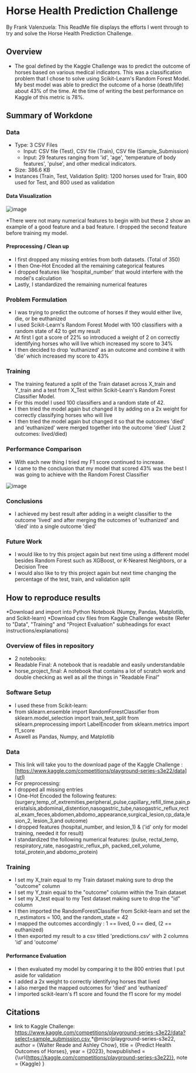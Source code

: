 # Horse Health Prediction Challenge

By Frank Valenzuela:
This ReadMe file displays the efforts I went through to try and solve the Horse Health Prediction Challenge. 

## Overview

* The goal defined by the Kaggle Challenge was to predict the outcome of horses based on various medical indicators. This was a classification problem that I chose to solve using Scikit-Learn's Random Forest Model. My best model was able to predict the outcome of a horse (death/life) about 43% of the time. At the time of writing the best performance on Kaggle of this metric is 78%.

## Summary of Workdone

### Data


 * Type: 3 CSV Files
    * Input: CSV file (Test), CSV file (Train), CSV file (Sample_Submission)
    * Input: 29 features ranging from 'id', 'age', 'temperature of body features', 'pulse', and other medical indicators. 
  * Size: 386.6 KB
  * Instances (Train, Test, Validation Split): 1200 horses used for Train, 800 used for Test, and 800 used as validation

#### Data Visualization


![image](https://github.com/user-attachments/assets/78d027d7-21a0-4db3-b31f-6e7de662cffd)


*There were not many numerical features to begin with but these 2 show an example of a good feature and a bad feature. I dropped the second feature before training my model.

#### Preprocessing / Clean up

* I first dropped any missing entries from both datasets. (Total of 350)
* I then One-Hot Encoded all the remaining categorical features
* I dropped features like 'hospital_number' that would interfere with the model's calculation
* Lastly, I standardized the remaining numerical features

### Problem Formulation

* I was trying to predict the outcome of horses if they would either live, die, or be euthanized
* I used Scikit-Learn's Random Forest Model with 100 classifiers with a random state of 42 to get my result
* At first I got a score of 22% so introduced a weight of 2 on correctly identifying horses who will live which increased my score to 34%
* I then decided to drop 'euthanized' as an outcome and combine it with 'die' which increased my score to 43%

### Training

* The training featured a split of the Train dataset across X_train and Y_train and a test from X_Test within Scikit-Learn's Random Forest Classifier Model.
* For this model I used 100 classifiers and a random state of 42.
* I then tried the model again but changed it by adding on a 2x weight for correctly classifying horses who will live
* I then tried the model again but changed it so that the outcomes 'died' and 'euthanized' were merged together into the outcome 'died' (Just 2 outcomes: lived/died)


### Performance Comparison

* With each new thing I tried my F1 score continued to increase.
* I came to the conclusion that my model that scored 43% was the best I was going to achieve with the Random Forest Classifier

![image](https://github.com/user-attachments/assets/26b9fcbb-4638-44e5-9e06-5b55fa73413e)



### Conclusions

* I achieved my best result after adding in a weight classifier to the outcome 'lived' and after merging the outcomes of 'euthanized' and 'died' into a single outcome 'died'

### Future Work

* I would like to try this project again but next time using a different model besides Random Forest such as XGBoost, or K-Nearest Neighbors, or a Decision Tree
* I would also like to try this project again but next time changing the percentage of the test, train, and validation split

## How to reproduce results

*Download and import into Python Notebook (Numpy, Pandas, Matplotlib, and Scikit-learn)
*Download csv files from Kaggle Challenge website
(Refer to "Data", "Training" and "Project Evaluation" subheadings for exact instructions/explanations)

### Overview of files in repository

* 2 notebooks:
* Readable Final: A notebook that is readable and easily understandable
* horse_project_final: A notebook that contains a lot of scratch work and double checking as well as all the things in "Readable Final"

### Software Setup

* I used these from Scikit-learn:
* from sklearn.ensemble import RandomForestClassifier
from sklearn.model_selection import train_test_split
from sklearn.preprocessing import LabelEncoder
from sklearn.metrics import f1_score
* Aswell as Pandas, Numpy, and Matplotlib


### Data

* This link will take you to the download page of the Kaggle Challenge : [https://www.kaggle.com/competitions/playground-series-s3e22/data](url)
* For preprocessing:
* I dropped all missing entries
* I One-Hot Encoded the following features: (surgery,temp_of_extremities,peripheral_pulse,capillary_refill_time,pain,peristalsis,abdominal_distention,nasogastric_tube,nasogastric_reflux,rectal_exam_feces,abdomen,abdomo_appearance,surgical_lesion,cp_data,lesion_2, lesion_3,and outcome)
* I dropped features (hospital_number, and lesion_1) & ('id' only for model training, needed it for result)
* I standardized the following numerical features: (pulse, rectal_temp, respiratory_rate, nasogastric_reflux_ph, packed_cell_volume, total_protein,and abdomo_protein)

### Training

* I set my X_train equal to my Train dataset making sure to drop the "outcome" column
* I set my Y_train equal to the "outcome" column within the Train dataset
* I set my X_test equal to my Test dataset making sure to drop the "id" column
* I then imported the RandomForestClassifier from Scikit-learn and set the n_estimators = 100, and the random_state = 42
* I mapped the outcomes accordingly : 1 == lived, 0 == died, (2 == euthanized)
* I then exported my result to a csv titled 'predictions.csv' with 2 columns 'id' and 'outcome'

#### Performance Evaluation

* I then evaluated my model by comparing it to the 800 entries that I put aside for validation
* I added a 2x weight to correctly identifying horses that lived
* I also merged the mapped outcomes for 'died' and 'euthanized'
* I imported scikit-learn's f1 score and found the f1 score for my model

## Citations

* link to Kaggle Challenge: [https://www.kaggle.com/competitions/playground-series-s3e22/data?select=sample_submission.csv
](url)
*@misc{playground-series-s3e22,
    author = {Walter Reade and Ashley Chow},
    title = {Predict Health Outcomes of Horses},
    year = {2023},
    howpublished = {\url{https://kaggle.com/competitions/playground-series-s3e22}},
    note = {Kaggle}
}




